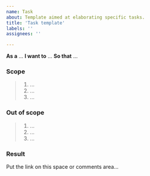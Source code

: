 ```yaml
---
name: Task
about: Template aimed at elaborating specific tasks.
title: 'Task template'
labels: ''
assignees: ''

---
```


**As a** ...
**I want to** ...
**So that** ...

### Scope
> 1. ...
> 2. ...
> 3. ...

### Out of scope
> 1. ...
> 2. ...
> 3. ...

### Result
Put the link on this space or comments area...
